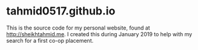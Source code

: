 # tahmid0517.github.io

This is the source code for my personal website, found at http://sheikhtahmid.me. I created this during January 2019 to help with my search
for a first co-op placement.
